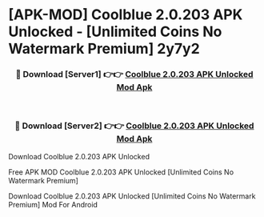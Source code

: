 # [APK-MOD] Coolblue 2.0.203 APK Unlocked - [Unlimited Coins No Watermark Premium] 2y7y2



<div align="center">
<h3>🔴 Download [Server1] 👉👉 <a href="https://momento.my/?title=Coolblue_2.0.203_APK_Unlocked">Coolblue 2.0.203 APK Unlocked Mod Apk</a></h3><br>

<h3>🔴 Download [Server2] 👉👉 <a href="https://momento.my/?title=Coolblue_2.0.203_APK_Unlocked">Coolblue 2.0.203 APK Unlocked Mod Apk</a></h3>
</div>



Download Coolblue 2.0.203 APK Unlocked 

Free APK MOD Coolblue 2.0.203 APK Unlocked [Unlimited Coins No Watermark Premium]

Download Coolblue 2.0.203 APK Unlocked [Unlimited Coins No Watermark Premium] Mod For Android

